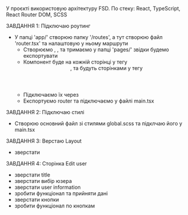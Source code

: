 У проєкті використовую архітектуру FSD.
По стеку: React, TypeScript, React Router DOM, SCSS

ЗАВДАННЯ 1: Підключаю роутинг
 - У папці 'app/' створюю папку '/routes', а тут створюю файл 'router.tsx' та налаштовую у ньому маршрути
   - Створюємо <Layout>, <UserEdit>, <UserList> та тримаємо у папці 'pages/' звідки будемо експортувати
   - Компонент <Layout> буде на кожній сторінці у тегу <header>, <UserEdit> та <UserList> будуть сторінками у тегу <main>
   - Підключаємо їх через <Outlet />
   - Експортуємо router та підключаємо у файлі main.tsx

ЗАВДАННЯ 2: Підключаю стилі
 - Створюю основний файл зі стилями global.scss та підклчаю його у main.tsx 

ЗАВДАННЯ 3: Верстаю Layout 
 - зверстати <Layout>

ЗАВДАННЯ 4: Сторінка Edit user
 - зверстати title
 - зверстати вибір юзера
 - зверстати user information
 - зробити функціонал та прийняти дані 
 - зверстати кнопки
 - зробити функціонал по кнопкам
